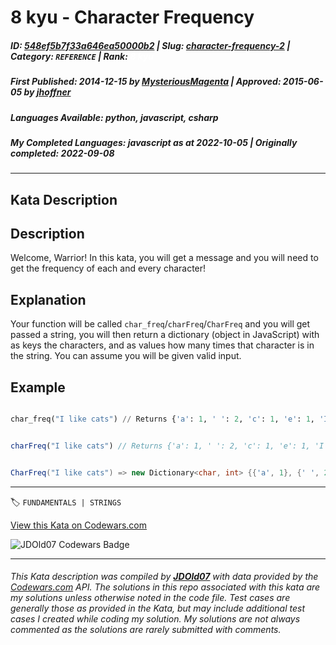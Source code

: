# 8 kyu - Character Frequency

##### **ID**: [548ef5b7f33a646ea50000b2](https://www.codewars.com/kata/548ef5b7f33a646ea50000b2) | **Slug**: [character-frequency-2](https://www.codewars.com/kata/548ef5b7f33a646ea50000b2) | **Category**: `REFERENCE` | **Rank**: <span style="color:white">8 kyu</span>

##### **First Published**: 2014-12-15 ***by*** [MysteriousMagenta](https://www.codewars.com/users/MysteriousMagenta) | **Approved**: 2015-06-05 ***by*** [jhoffner](https://www.codewars.com/users/jhoffner)

##### **Languages Available**: python, javascript, csharp

##### **My Completed Languages**: javascript ***as at*** 2022-10-05 | **Originally completed**: 2022-09-08

---

## Kata Description


## Description



Welcome, Warrior! In this kata, you will get a message and you will need to get the frequency of each and every character!



## Explanation



Your function will be called `char_freq`/`charFreq`/`CharFreq` and you will get passed a string, you will then return a dictionary (object in JavaScript) with as keys the characters, and as values how many times that character is in the string. You can assume you will be given valid input. 



## Example



```python

char_freq("I like cats") // Returns {'a': 1, ' ': 2, 'c': 1, 'e': 1, 'I': 1, 'k': 1, 'l': 1, 'i': 1, 's': 1, 't': 1}

```

```javascript

charFreq("I like cats") // Returns {'a': 1, ' ': 2, 'c': 1, 'e': 1, 'I': 1, 'k': 1, 'l': 1, 'i': 1, 's': 1, 't': 1}

```

```csharp

CharFreq("I like cats") => new Dictionary<char, int> {{'a', 1}, {' ', 2}, {'c', 1}, {'e', 1}, {'I', 1}, {'k', 1}, {'l', 1}, {'i', 1}, {'s', 1}, {'t', 1}}

```

---


🏷 `FUNDAMENTALS | STRINGS`


[View this Kata on Codewars.com](https://www.codewars.com/kata/548ef5b7f33a646ea50000b2)

![](https://www.codewars.com/users/jdold07/badges/large "JDOld07 Codewars Badge")

---

###### *This Kata description was compiled by [**JDOld07**](https://tpstech.dev) with data provided by the [Codewars.com](https://www.codewars.com) API.  The solutions in this repo associated with this kata are my solutions unless otherwise noted in the code file.  Test cases are generally those as provided in the Kata, but may include additional test cases I created while coding my solution.  My solutions are not always commented as the solutions are rarely submitted with comments.*
